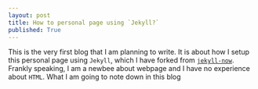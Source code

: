 ```yaml
---
layout: post
title: How to personal page using `Jekyll?`
published: True
---
```


This is the very first blog that I am planning to write. It is about how I setup this personal page using `Jekyll`, which I have forked from [`jekyll-now`](https://github.com/barryclark/jekyll-now). Frankly speaking, I am a newbee about webpage and I have no experience about `HTML`. What I am going to note down in this blog
